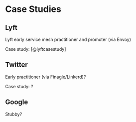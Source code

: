 # Case Studies

## Lyft

Lyft early service mesh practitioner and promoter (via Envoy)

Case study: [@lyftcasestudy]

## Twitter

Early practitioner (via Finagle/Linkerd)?

Case study: ?

## Google

Stubby?
